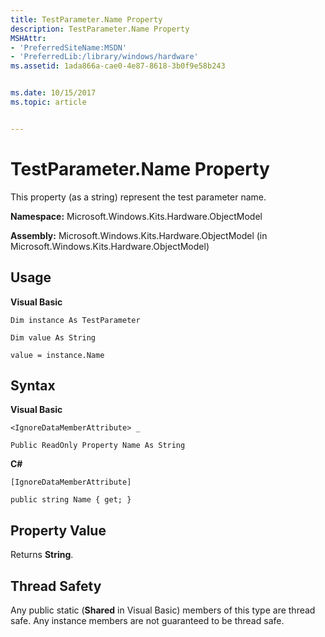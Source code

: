 ```yaml
---
title: TestParameter.Name Property
description: TestParameter.Name Property
MSHAttr:
- 'PreferredSiteName:MSDN'
- 'PreferredLib:/library/windows/hardware'
ms.assetid: 1ada866a-cae0-4e87-8618-3b0f9e58b243


ms.date: 10/15/2017
ms.topic: article


---
```


# TestParameter.Name Property


This property (as a string) represent the test parameter name.

**Namespace:** Microsoft.Windows.Kits.Hardware.ObjectModel

**Assembly:** Microsoft.Windows.Kits.Hardware.ObjectModel (in Microsoft.Windows.Kits.Hardware.ObjectModel)

## <span id="Usage"></span><span id="usage"></span><span id="USAGE"></span>Usage


**Visual Basic**

`Dim instance As TestParameter`

`Dim value As String`

`value = instance.Name`

## <span id="Syntax"></span><span id="syntax"></span><span id="SYNTAX"></span>Syntax


**Visual Basic**

`<IgnoreDataMemberAttribute> _`

`Public ReadOnly Property Name As String`

**C#**

`[IgnoreDataMemberAttribute]`

`public string Name { get; }`

## <span id="Property_Value"></span><span id="property_value"></span><span id="PROPERTY_VALUE"></span>Property Value


Returns **String**.

## <span id="Thread_Safety"></span><span id="thread_safety"></span><span id="THREAD_SAFETY"></span>Thread Safety


Any public static (**Shared** in Visual Basic) members of this type are thread safe. Any instance members are not guaranteed to be thread safe.

 

 






